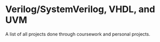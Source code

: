 # Verilog/SystemVerilog, VHDL, and UVM 

A list of all projects done through coursework and personal projects.
